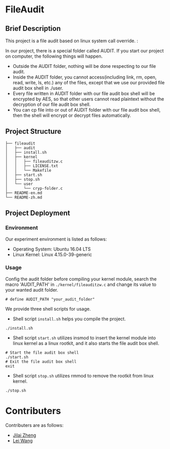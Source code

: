 # FileAudit

## Brief Description

This project is a file audit based on linux system call override. :

In our project, there is a special folder called AUDIT. If you start our project on computer, the following things will happen.
- Outside the AUDIT folder, nothing will be done respecting to our file audit.
- Inside the AUDIT folder, you cannot access(including link, rm, open, read, write, ls, etc.) any of the files, except that we use our provided file audit box shell in ./user.
- Every file written in AUDIT folder with our file audit box shell will be encrypted by AES, so that other users cannot read plaintext without the decryption of our file audit box shell.
- You can cp file into or out of AUDIT folder with our file audit box shell, then the shell will encrypt or decrypt files automatically.

## Project Structure
```
├── fileaudit
│   ├── audit
│   ├── install.sh
│   ├── kernel
│   │   ├── fileauditzw.c
│   │   ├── LICENSE.txt
│   │   └── Makefile
│   ├── start.sh
│   ├── stop.sh
│   └── user
│       └── cryp-folder.c
├── README-en.md
└── README-zh.md
```

## Project Deployment

### Environment

Our experiment environment is listed as follows:

- Operating System: Ubuntu 16.04 LTS
- Linux Kernel: Linux 4.15.0-39-generic

### Usage

Config the audit folder before compiling your kernel module, 
search the macro 'AUDIT\_PATH' in `./kernel/fileauditzw.c` and change its value to your wanted audit folder.

```shell
# define AUDIT_PATH "your_audit_folder"
```

We provide three shell scripts for usage.

- Shell script `install.sh` helps you compile the project. 

```shell
./install.sh
```

- Shell script `start.sh` utilizes insmod to insert the kernel module into linux kernel as a linux rootkit, and it also starts the file audit box shell.

```shell
# Start the file audit box shell
./start.sh
# Exit the file audit box shell
exit
```

- Shell script `stop.sh` utilizes rmmod to remove the rootkit from linux kernel.
```shell
./stop.sh
```

# Contributers

Contributers are as follows:

- [Jilai Zheng](https://github.com/zhengjilai)
- [Lei Wang](https://github.com/Dulou)

